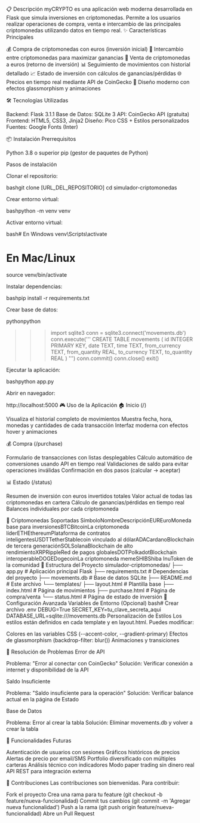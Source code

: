 📋 Descripción
myCRYPTO es una aplicación web moderna desarrollada en Flask que simula inversiones en criptomonedas. Permite a los usuarios realizar operaciones de compra, venta e intercambio de las principales criptomonedas utilizando datos en tiempo real.
✨ Características Principales

💰 Compra de criptomonedas con euros (inversión inicial)
🔄 Intercambio entre criptomonedas para maximizar ganancias
💸 Venta de criptomonedas a euros (retorno de inversión)
📊 Seguimiento de movimientos con historial detallado
📈 Estado de inversión con cálculos de ganancias/pérdidas
🌐 Precios en tiempo real mediante API de CoinGecko
🎨 Diseño moderno con efectos glassmorphism y animaciones

🛠️ Tecnologías Utilizadas

Backend: Flask 3.1.1
Base de Datos: SQLite 3
API: CoinGecko API (gratuita)
Frontend: HTML5, CSS3, Jinja2
Diseño: Pico CSS + Estilos personalizados
Fuentes: Google Fonts (Inter)

📦 Instalación
Prerrequisitos

Python 3.8 o superior
pip (gestor de paquetes de Python)

Pasos de instalación

Clonar el repositorio:

bashgit clone [URL_DEL_REPOSITORIO]
cd simulador-criptomonedas

Crear entorno virtual:

bashpython -m venv venv

Activar entorno virtual:

bash# En Windows
venv\Scripts\activate

# En Mac/Linux
source venv/bin/activate

Instalar dependencias:

bashpip install -r requirements.txt

Crear base de datos:

pythonpython
>>> import sqlite3
>>> conn = sqlite3.connect('movements.db')
>>> conn.execute('''
    CREATE TABLE movements (
        id INTEGER PRIMARY KEY,
        date TEXT,
        time TEXT,
        from_currency TEXT,
        from_quantity REAL,
        to_currency TEXT,
        to_quantity REAL
    )
''')
>>> conn.commit()
>>> conn.close()
>>> exit()

Ejecutar la aplicación:

bashpython app.py

Abrir en navegador:

http://localhost:5000
🎮 Uso de la Aplicación
🏠 Inicio (/)

Visualiza el historial completo de movimientos
Muestra fecha, hora, monedas y cantidades de cada transacción
Interfaz moderna con efectos hover y animaciones

💰 Compra (/purchase)

Formulario de transacciones con listas desplegables
Cálculo automático de conversiones usando API en tiempo real
Validaciones de saldo para evitar operaciones inválidas
Confirmación en dos pasos (calcular → aceptar)

📊 Estado (/status)

Resumen de inversión con euros invertidos totales
Valor actual de todas las criptomonedas en cartera
Cálculo de ganancias/pérdidas en tiempo real
Balances individuales por cada criptomoneda

💱 Criptomonedas Soportadas
SímboloNombreDescripciónEUREuroMoneda base para inversionesBTCBitcoinLa criptomoneda líderETHEthereumPlataforma de contratos inteligentesUSDTTetherStablecoin vinculado al dólarADACardanoBlockchain de tercera generaciónSOLSolanaBlockchain de alto rendimientoXRPRippleRed de pagos globalesDOTPolkadotBlockchain interoperableDOGEDogecoinLa criptomoneda memeSHIBShiba InuToken de la comunidad
📂 Estructura del Proyecto
simulador-criptomonedas/
├── app.py                 # Aplicación principal Flask
├── requirements.txt       # Dependencias del proyecto
├── movements.db          # Base de datos SQLite
├── README.md             # Este archivo
└── templates/
    ├── layout.html       # Plantilla base
    ├── index.html        # Página de movimientos
    ├── purchase.html     # Página de compra/venta
    └── status.html       # Página de estado de inversión
🔧 Configuración Avanzada
Variables de Entorno (Opcional)
bash# Crear archivo .env
DEBUG=True
SECRET_KEY=tu_clave_secreta_aqui
DATABASE_URL=sqlite:///movements.db
Personalización de Estilos
Los estilos están definidos en cada template y en layout.html. Puedes modificar:

Colores en las variables CSS (--accent-color, --gradient-primary)
Efectos de glassmorphism (backdrop-filter: blur())
Animaciones y transiciones

🐛 Resolución de Problemas
Error de API

Problema: "Error al conectar con CoinGecko"
Solución: Verificar conexión a internet y disponibilidad de la API

Saldo Insuficiente

Problema: "Saldo insuficiente para la operación"
Solución: Verificar balance actual en la página de Estado

Base de Datos

Problema: Error al crear la tabla
Solución: Eliminar movements.db y volver a crear la tabla

🚀 Funcionalidades Futuras

 Autenticación de usuarios con sesiones
 Gráficos históricos de precios
 Alertas de precio por email/SMS
 Portfolio diversificado con múltiples carteras
 Análisis técnico con indicadores
 Modo paper trading sin dinero real
 API REST para integración externa

🤝 Contribuciones
Las contribuciones son bienvenidas. Para contribuir:

Fork el proyecto
Crea una rama para tu feature (git checkout -b feature/nueva-funcionalidad)
Commit tus cambios (git commit -m 'Agregar nueva funcionalidad')
Push a la rama (git push origin feature/nueva-funcionalidad)
Abre un Pull Request
